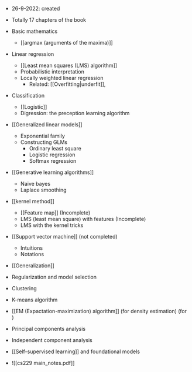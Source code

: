 - 26-9-2022: created


- Totally 17 chapters of the book

- Basic mathematics
	- [[argmax (arguments of the maxima)]]

- Linear regression
	- [[Least mean squares (LMS) algorithm]]
	- Probabilistic interpretation
	- Locally weighted linear regression
		- Related: [[Overfitting|underfit]], 

- Classification
	- [[Logistic]]
	- Digression: the preception learning algorithm

- [[Generalized linear models]]
	- Exponential family
	- Constructing GLMs
		- Ordinary least square
		- Logistic regression
		- Softmax regression

- [[Generative learning algorithms]]
	- Naive bayes
	- Laplace smoothing

- [[kernel method]]
	- [[Feature map]]  (Incomplete)
	- LMS (least mean square) with features (Incomplete)
	- LMS with the kernel tricks

- [[Support vector machine]] (not completed)
	- Intuitions
	- Notations

- [[Generalization]]

- Regularization and model selection


- Clustering

- K-means algorithm


- [[EM (Expactation-maximization) algorithm]] (for density estimation) (for )

- Principal components analysis

- Independent component analysis


- [[Self-supervised learning]] and foundational models


- ![[cs229 main_notes.pdf]]